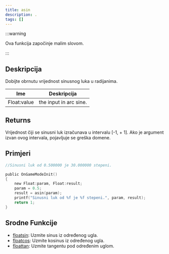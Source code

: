 ```yaml
---
title: asin
description: .
tags: []
---
```


:::warning

Ova funkcija započinje malim slovom.

:::

## Deskripcija

Dobijte obrnutu vrijednost sinusnog luka u radijanima.

| Ime         | Deskripcija            |
| ----------- | ---------------------- |
| Float:value | the input in arc sine. |

## Returns

Vrijednost čiji se sinusni luk izračunava u intervalu [-1, + 1]. Ako je argument izvan ovog intervala, pojavljuje se greška domene.

## Primjeri

```c
//Sinusni luk od 0.500000 je 30.000000 stepeni.

public OnGameModeInit()
{
    new Float:param, Float:result;
    param = 0.5;
    result = asin(param);
    printf("Sinusni luk od %f je %f stepeni.", param, result);
    return 1;
}
```

## Srodne Funkcije

- [floatsin](floatsin): Uzmite sinus iz određenog ugla.
- [floatcos](floatcos): Uzmite kosinus iz određenog ugla.
- [floattan](floattan): Uzmite tangentu pod određenim uglom.
